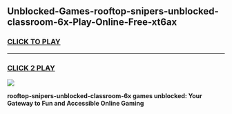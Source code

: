 
## Unblocked-Games-rooftop-snipers-unblocked-classroom-6x-Play-Online-Free-xt6ax
<h3>
<a href="https://premium76.site?title=rooftop-snipers-unblocked-classroom-6x&ref=26A">CLICK TO PLAY</a></h3>
<hr>

<h3>
<a href="https://premium76.site?title=rooftop-snipers-unblocked-classroom-6x&ref=26A">CLICK 2 PLAY</a>
  
</h3>

<a href="https://premium76.site?title=rooftop-snipers-unblocked-classroom-6x&ref=26A"><img src="https://clearcache.store/games.png"></a>


**rooftop-snipers-unblocked-classroom-6x games unblocked: Your Gateway to Fun and Accessible Online Gaming**
